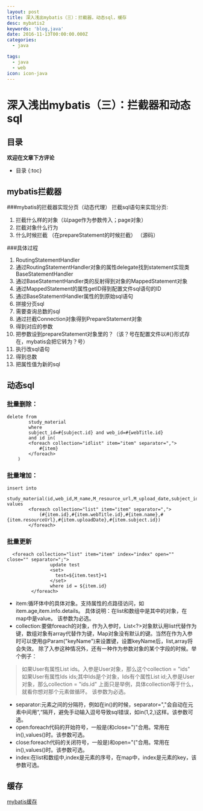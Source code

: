 ```yaml
---
layout: post
title: 深入浅出mybatis（三）：拦截器，动态sql，缓存
desc: mybatis2
keywords: 'blog,java'
date: 2016-11-13T00:00:00.000Z
categories:
  - java

tags:
  - java
  - web
icon: icon-java
---
```

# 深入浅出mybatis（三）：拦截器和动态sql

## 目录
**欢迎在文章下方评论**

* 目录
{:toc}


## mybatis拦截器



###mybatis的拦截器实现分页（动态代理）
拦截sql语句来实现分页:

1. 拦截什么样的对象（以page作为参数传入；page对象）
2. 拦截对象什么行为
3. 什么时候拦截 （在prepareStatement的时候拦截）
（源码）

###具体过程
1. RoutingStatementHandler
2. 通过RoutingStatementHandler对象的属性delegate找到statement实现类BaseStatementHandler
3. 通过BaseStatementHandler类的反射得到对象的MappedStatement对象
4. 通过MappedStatement的属性getID得到配置文件sql语句的ID
5. 通过BaseStatementHandler属性的到原始sql语句
6. 拼接分页sql
1. 需要查询总数的sql
2. 通过拦截Connection对象得到PrepareStatement对象	
3. 得到对应的参数
4. 把参数设到prepareStatement对象里的？（该？号在配置文件以#{}形式存在，mybatis会把它转为？号）
5. 执行改sql语句
6. 得到总数
7. 把属性值为新的sql

## 动态sql

### 批量删除：
```
delete from
		study_material
		where
		subject_id=#{subject.id} and web_id=#{webTitle.id}
		and id in(
  		<foreach collection="idlist" item="item" separator=",">
  			#{item}
  		</foreach>
  	)
```

### 批量增加：
```
insert into
		study_material(id,web_id,M_name,M_resource_url,M_upload_date,subject_id) values
		<foreach collection="list" item="item" separator=",">
			(#{item.id},#{item.webTitle.id},#{item.name},#{item.resourceUrl},#{item.uploadDate},#{item.subject.id})
		</foreach>
```

### 批量更新

```
  <foreach collection="list" item="item" index="index" open="" close="" separator=";">
				update test 
				<set>
				  test=${item.test}+1
				</set>
				where id = ${item.id}
		 </foreach>
```

* item:循环体中的具体对象。支持属性的点路径访问，如item.age,item.info.details。
具体说明：在list和数组中是其中的对象，在map中是value。
该参数为必选。
* collection:要做foreach的对象，作为入参时，List<?>对象默认用list代替作为键，数组对象有array代替作为键，Map对象没有默认的键。当然在作为入参时可以使用@Param("keyName")来设置键，设置keyName后，list,array将会失效。 除了入参这种情况外，还有一种作为参数对象的某个字段的时候。举个例子：
>如果User有属性List ids。入参是User对象，那么这个collection = "ids"
如果User有属性Ids ids;其中Ids是个对象，Ids有个属性List id;入参是User对象，那么collection = "ids.id"
上面只是举例，具体collection等于什么，就看你想对那个元素做循环。
该参数为必选。

* separator:元素之间的分隔符，例如在in()的时候，separator=","会自动在元素中间用“,“隔开，避免手动输入逗号导致sql错误，如in(1,2,)这样。该参数可选。
* open:foreach代码的开始符号，一般是(和close=")"合用。常用在in(),values()时。该参数可选。
* close:foreach代码的关闭符号，一般是)和open="("合用。常用在in(),values()时。该参数可选。
* index:在list和数组中,index是元素的序号，在map中，index是元素的key，该参数可选。

## 缓存
[mybatis缓存](http://blog.csdn.net/luanlouis/article/details/41280959)
